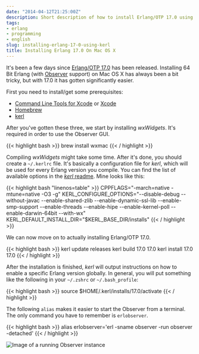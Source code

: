 ```yaml
---
date: "2014-04-12T21:25:00Z"
description: Short description of how to install Erlang/OTP 17.0 using kerl on Mac OS X.
tags:
- erlang
- programming
- english
slug: installing-erlang-17-0-using-kerl
title: Installing Erlang 17.0 On Mac OS X
---
```


It's been a few days since [Erlang/OTP 17.0](http://www.erlang.org/news/73) has been released. Installing 64 Bit Erlang (with [Observer](http://www.erlang.org/doc/man/observer.html) support) on Mac OS X has always been a bit tricky, but with 17.0 it has gotten significantly easier.

First you need to install/get some prerequisites:

* [Command Line Tools for Xcode](https://developer.apple.com/downloads) or [Xcode](http://itunes.apple.com/us/app/xcode/id497799835)
* [Homebrew](http://brew.sh)
* [kerl](https://github.com/spawngrid/kerl)

After you've gotten these three, we start by installing *wxWidgets*. It's required in order to use the Observer GUI.

{{< highlight bash >}}
brew install wxmac
{{< / highlight >}}

Compiling *wxWidgets* might take some time. After it's done, you should create a `~/.kerlrc` file. It's basically a configuration file for *kerl*, which will be used for every Erlang version you compile. You can find the list of available options in the [*kerl* readme](https://github.com/spawngrid/kerl#tuning). Mine looks like this:

{{< highlight bash "linenos=table" >}}
CPPFLAGS="-march=native -mtune=native -O3 -g"
KERL_CONFIGURE_OPTIONS="--disable-debug --without-javac --enable-shared-zlib --enable-dynamic-ssl-lib --enable-smp-support --enable-threads --enable-hipe --enable-kernel-poll --enable-darwin-64bit --with-wx"
KERL_DEFAULT_INSTALL_DIR="$KERL_BASE_DIR/installs"
{{< / highlight >}}

We can now move on to actually installing Erlang/OTP 17.0.

{{< highlight bash >}}
kerl update releases
kerl build 17.0 17.0
kerl install 17.0 17.0
{{< / highlight >}}

After the installation is finished, *kerl* will output instructions on how to enable a specific Erlang version globally. In general, you will put something like the following in your `~/.zshrc` or `~/.bash_profile`:

{{< highlight bash >}}
source $HOME/.kerl/installs/17.0/activate
{{< / highlight >}}

The following `alias` makes it easier to start the Observer from a terminal. The only command you have to remember is `erlobserver`.

{{< highlight bash >}}
alias erlobserver='erl -sname observer -run observer -detached'
{{< / highlight >}}

![Image of a running Observer instance](/posts/installing-erlang-17-0-using-kerl-1.png)

